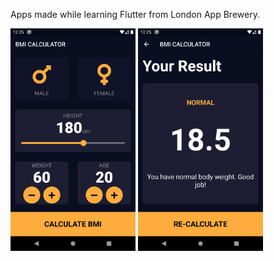 Apps made while learning Flutter from London App Brewery.

<img src="Screenshot_1.png" width="200px" float="left" />
<img src="Screenshot_2.png" width="200px" float="right" />

